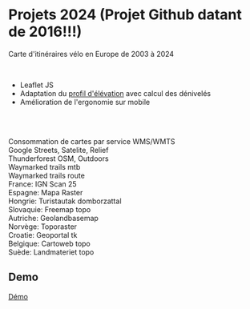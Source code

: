 # Projets 2024 (Projet Github datant de 2016!!!)

Carte d'itinéraires vélo en Europe de 2003 à 2024

<br>

* Leaflet JS
* Adaptation du [profil d'élévation](https://github.com/MrMufflon/Leaflet.Elevation) avec calcul des dénivelés
* Amélioration de l'ergonomie sur mobile

<br>
<br>

Consommation de cartes par service WMS/WMTS<br>
Google Streets, Satelite, Relief<br>
Thunderforest OSM, Outdoors<br>
Waymarked trails mtb<br>
Waymarked trails route<br>
France: IGN Scan 25<br>
Espagne: Mapa Raster<br>
Hongrie: Turistautak domborzattal<br>
Slovaquie: Freemap topo<br>
Autriche: Geolandbasemap<br>
Norvège: Toporaster<br>
Croatie: Geoportal tk<br>
Belgique: Cartoweb topo<br>
Suède: Landmateriet topo<br>

## Demo

[Démo](https://lc-4918.github.io/2024)
